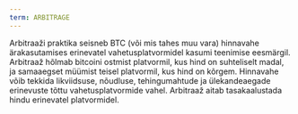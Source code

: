 ```yaml
---
term: ARBITRAGE
---
```


Arbitraaži praktika seisneb BTC (või mis tahes muu vara) hinnavahe ärakasutamises erinevatel vahetusplatvormidel kasumi teenimise eesmärgil. Arbitraaž hõlmab bitcoini ostmist platvormil, kus hind on suhteliselt madal, ja samaaegset müümist teisel platvormil, kus hind on kõrgem. Hinnavahe võib tekkida likviidsuse, nõudluse, tehingumahtude ja ülekandeaegade erinevuste tõttu vahetusplatvormide vahel. Arbitraaž aitab tasakaalustada hindu erinevatel platvormidel.